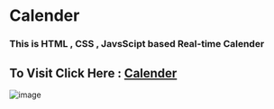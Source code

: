 # Calender
### This is HTML , CSS , JavsScipt based Real-time Calender

## To Visit Click Here : <a href ="https://shubham996633.github.io/Calender__Ui__Design/">Calender</a>


![image](https://user-images.githubusercontent.com/65014926/182809787-c2b223a3-35ce-4a7e-89b4-eb5c7e79aa63.png)




